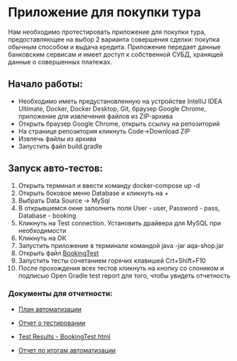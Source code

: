 
<h1>Приложение для покупки тура</h1>

Нам необходимо протестировать приложение для покупки тура, предоставляющее на выбор 2 варианта совершения 
сделки: покупка обычным способом и выдача кредита. Приложение передает данные банковским сервисам и имеет 
доступ к собственной СУБД, хранящей данные о совершенных платежах.

<h2>Начало работы:</h2>

* Необходимо иметь предустановленную на устройстве IntelliJ IDEA Ultimate, Docker, 
Docker Desktop, Git, браузер Google Chrome, приложение для извлечения файлов из ZIP-архива
* Открыть браузер Google Chrome, открыть ссылку на репозиторий
* На странице репозитория кликнуть Code->Download ZIP
* Извлечь файлы из архива
* Запустить файл build.gradle

<h2>Запуск авто-тестов:</h2>

1. Открыть терминал и ввести команду docker-compose up -d
2. Открыть боковое меню Database и кликнуть на +
3. Выбрать Data Source -> MySql
4. В открывшемся окне заполнить поля User - user, Password - pass, Database - booking
5. Кликнуть на Test connection. Установить драйвера для MySQL при необходимости
6. Кликнуть на ОК
7. Запустить приложение в терминале командой java -jar aqa-shop.jar
8. Открыть файл [BookingTest](src/test/java/ru/netology/booking/Test/BookingTest.java)
9. Запустить тесты сочетанием горячих клавишей Crt+Shift+F10
10. После прохождения всех тестов кликнуть на кнопку со слоником и подписью Open Gradle test report
для того, чтобы увидеть отчетность

<h3>Документы для отчетности:</h3>

* [План автоматизации](documentation/Plan.md)

* [Отчет о тестировании](documentation/Report.md)
* [Test Results - BookingTest.html](http://localhost:63342/courseWork/documentation/Test%20Results%20-%20BookingTest.html?_ijt=5vettlsbq44grglkame9k0lgec&_ij_reload=RELOAD_ON_SAVE)
* [Отчет по итогам автоматизации](documentation/Summary.md)
